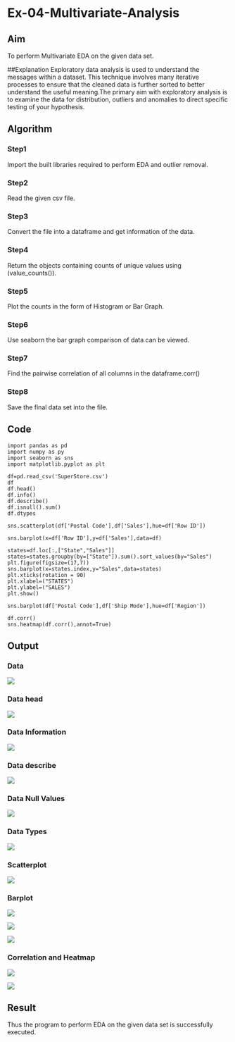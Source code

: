 # Ex-04-Multivariate-Analysis

## Aim
To perform Multivariate EDA on the given data set.

##Explanation
Exploratory data analysis is used to understand the messages within a dataset. This technique involves many iterative processes to ensure that the cleaned data is further sorted to better understand the useful meaning.The primary aim with exploratory analysis is to examine the data for distribution, outliers and anomalies to direct specific testing of your hypothesis.

## Algorithm

### Step1
Import the built libraries required to perform EDA and outlier removal.

### Step2
Read the given csv file.

### Step3
Convert the file into a dataframe and get information of the data.

### Step4
Return the objects containing counts of unique values using (value_counts()).

### Step5
Plot the counts in the form of Histogram or Bar Graph.

### Step6
Use seaborn the bar graph comparison of data can be viewed.

### Step7
Find the pairwise correlation of all columns in the dataframe.corr()

### Step8
Save the final data set into the file.

## Code

```
import pandas as pd
import numpy as py
import seaborn as sns
import matplotlib.pyplot as plt

df=pd.read_csv('SuperStore.csv')
df
df.head()
df.info()
df.describe()
df.isnull().sum()
df.dtypes

sns.scatterplot(df['Postal Code'],df['Sales'],hue=df['Row ID'])

sns.barplot(x=df['Row ID'],y=df['Sales'],data=df)

states=df.loc[:,["State","Sales"]]
states=states.groupby(by=["State"]).sum().sort_values(by="Sales")
plt.figure(figsize=(17,7))
sns.barplot(x=states.index,y="Sales",data=states)
plt.xticks(rotation = 90)
plt.xlabel=("STATES")
plt.ylabel=("SALES")
plt.show()

sns.barplot(df['Postal Code'],df['Ship Mode'],hue=df['Region'])

df.corr()
sns.heatmap(df.corr(),annot=True)
```

## Output

### Data

![](./1.png)

### Data head

![](./2.png)

### Data Information

![](./3.png)

### Data describe

![](./4.png)

### Data Null Values

![](./5.png)

### Data Types

![](./6.png)

### Scatterplot

![](./8.png)

### Barplot

![](./9.png)

![](./10.png)

![](./11.png)

### Correlation and Heatmap
![](./12.png)

![](./13.png)

## Result
Thus the program to perform EDA on the given data set is successfully executed.
